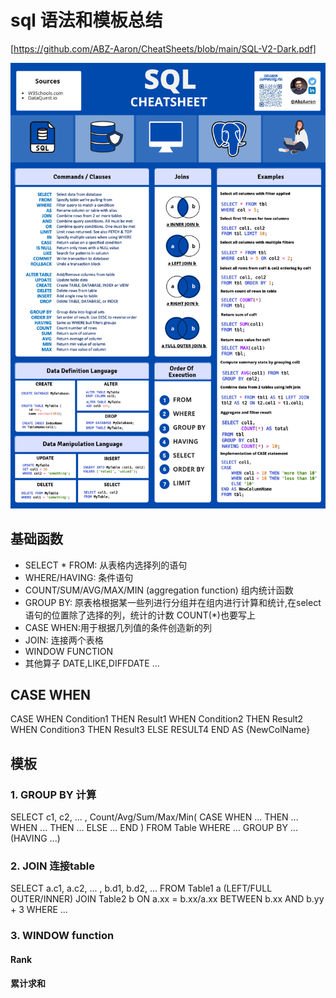 # sql 语法和模板总结
[https://github.com/ABZ-Aaron/CheatSheets/blob/main/SQL-V2-Dark.pdf]

![img_1.png](img_1.png)
## 基础函数
- SELECT * FROM: 从表格内选择列的语句
- WHERE/HAVING: 条件语句
- COUNT/SUM/AVG/MAX/MIN (aggregation function) 组内统计函数
- GROUP BY: 原表格根据某一些列进行分组并在组内进行计算和统计,在select语句的位置除了选择的列，统计的计数 COUNT(*)也要写上
- CASE WHEN:用于根据几列值的条件创造新的列
- JOIN: 连接两个表格
- WINDOW FUNCTION
- 其他算子 DATE,LIKE,DIFFDATE ...

## CASE WHEN
CASE
    WHEN Condition1 THEN Result1
    WHEN Condition2 THEN Result2 
    WHEN Condition3 THEN Result3
    ELSE RESULT4
END AS {NewColName}

## 模板
### 1. GROUP BY 计算
SELECT
    c1, c2, ... ,
Count/Avg/Sum/Max/Min(
    CASE WHEN ... THEN ...
         WHEN ... THEN ...
         ELSE ...
    END
)
FROM Table
WHERE ...
GROUP BY ...
(HAVING ...)

### 2. JOIN 连接table
SELECT
    a.c1, a.c2, ... , b.d1, b.d2, ...
FROM
    Table1 a (LEFT/FULL OUTER/INNER) JOIN 
    Table2 b 
        ON a.xx = b.xx/a.xx BETWEEN b.xx AND b.yy + 3
WHERE ...

### 3. WINDOW function
#### Rank
#### 累计求和

